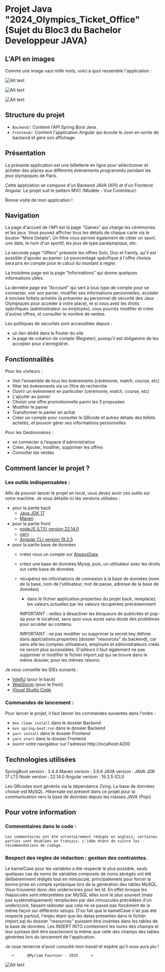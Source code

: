 
# Projet Java "2024_Olympics_Ticket_Office" (Sujet du Bloc3 du Bachelor Developpeur JAVA)

## L'API en images 

Comme une image vaut mille mots, voici à quoi ressemble l'application :

![Alt text](./Frontend/public/img/Accueil.png)


![Alt text](./Frontend/public/img/Games-Modal.png)


![Alt text](./Frontend/public/img/Offers.png)


## Structure du projet
- `Backend/`: Contient l'API Spring Boot Java.
- `Frontend/`: Contient l'application Angular qui écoute le Json en sortie de backend et gère son affichage.

## Présentation

La présente application est une billetterie en ligne pour sélectionner et acheter des places aux différents évènements programmés pendant les jeux olympiques de Paris. 

Cette applciation se compose d'un Backend JAVA (API) et d'un Frontend Angular. Le projet suit le pattern MVC (Modèle - Vue Contrôleur). 

Bonne visite de mon application !

## Navigation

La page d'accueil de l'API est la page "Games" qui charge les cérémonies et les jeux. Vous pouvez afficher tous les détails de chaque carte via le bouton "More Details".
Un filtre vous permet également de cibler un sport, une date, le nom d'un sportif, les jeux de type paralympique, etc.

La seconde page "Offers" présente les offres Solo, Duo et Family, qu'il est possible d'ajouter au panier. Le pourcentage spécifique à l'offre choisie sera pris en compte pour le calcul du montant à régler.

La troisième page est la page "Informations" qui donne quelques informations utiles.

La dernière page est "Account" qui sert à tous type de compte pour se connecter, voir son panier, modifier ses informations personnelles, accéder à son/ses tickets achetés (à présenter au personnel de sécurité des Jeux Olympiques pour accéder à votre place), et si vous avez les droits spécifiques (administrateur ou employés), vous pourrez modifier et créer d'autres offres, et consulter le nombre de ventes.

Les politiques de sécurités sont accessibles depuis :
- un lien dédié dans le Footer du site
- la page de création de compte (Register), puisqu'il est obligatoire de les accepter pour s'enregistrer.


## Fonctionnalités

Pour les visiteurs :
- Voir l'ensemble de tous les évènements (cérémonie, match, course, etc)
- filter les évènements via un filtre de recherche
- Ouvrir un évènement en particulier (cérémonie, match, course, etc)
- L'ajouter au panier
- Choisir une offre promotionnelle parmi les 3 proposées
- Modifier le panier
- Transformer le panier en achat
- Créer un compte pour consulter le QRcode et autres détails des billets achetés, et pouvoir gérer ses informations personnelles


Pour les Gestionnaires :
- se connecter à l'espace d'administration 
- Créer, Ajouter, modifier, supprimer les offres 
- Consulter les ventes


## Comment lancer le projet ?

### Les outils indispensables :

Afin de pouvoir lancer le projet en local, vous devez avoir ces outils sur votre machine. Je vous détaille ici les versions utilisées : 
- pour la partie back
    - [Java JDK 17](https://adoptium.net/temurin/releases/)
    - [Maven](https://dlcdn.apache.org/maven/maven-3/3.8.6/binaries/apache-maven-3.8.7-bin.zip)
- pour la partie front
    - [nodeJS (LTS) version 22.14.0](https://nodejs.org/en/download/)
    - [yarn](https://classic.yarnpkg.com/lang/en/docs/install/)
    - [Angular CLI version 19.2.5](https://www.npmjs.com/package/@angular/cli/v/19.2.5)
- pour la partie base de données 
    - créez vous un compte sur [AlwaysData](https://www.alwaysdata.com/fr/)
    - créez une base de données Mysql, puis, un utilisateur avec les droits sur cette base de données
    - récupérez les informations de connexion à la base de données (nom de la base, nom de l'utilisateur, mot de passe, adresse de la base de données)
      - dans le fichier application.properties du projet back, remplacez les valeurs actuelles par les valeurs récupérées précédemment

      IMPORTANT : veillez à désactiver les bloqueurs de publicités et pop-up pour le locahost, sans quoi vous aurez sans doute des problèmes pour accéder au contenu.

      IMPORTANT : ne pas modifier ou supprimer la secret key définie dans applciations.properties (dossier "resources" du backend), car sans elle les comptes utilisateurs, employés et administrateurs créés ne seront plus accessibles. D'ailleurs il faut également ne pas supprimer ni modifier le fichier import.sql qui se trouve dans le même dossier, pour les mêmes raisons.

Je vous conseille les IDEs suivants :
- [IntelliJ](https://www.jetbrains.com/fr-fr/idea/download/) (pour le back)
- [WebStorm](https://www.jetbrains.com/fr-fr/webstorm/download/) (pour le front)
- [Visual Studio Code](https://code.visualstudio.com/)


### Commandes de lancement :

Pour lancer le projet, il faut lancer les commandes suivantes dans l'ordre :
- `mvn clean install` dans le dossier Backend
- `mvn spring-boot:run` dans le dossier Backend
- `yarn install` dans le dossier Frontend
- `yarn start` dans le dossier Frontend
- ouvrir votre navigateur sur l'adresse http://localhost:4200



## Technologies utilisées

SpringBoot version :                3.4.4
Maven version :                     3.8.6
JAVA version :                      JAVA JDK 17 LTS
Node version :                      22.14.0
Angular version :                   19.2.5 (CLI)

Les QRcodes sont générés via la dépendance Zxing.
La base de données choisie est MySQL.
Hibernate est présent dans ce projet pour la communication vers la base de données depuis les classes JAVA (Pojo)


## Pour votre information

### Commentaires dans le code :

    Les commentaires ont été volontairement rédigés en anglais, certaines parties sont doublées en français. L'idée étant de suivre les recommandations de codage.

### Respect des règles de rédaction : gestion des contraintes.

Le kamelCase pour les variables a été respecté le plus possible, seuls quelques cas de noms de variables composés de noms abrégés ont été délibéremment rédigés tout en minuscule, principalement pour forcer la bonne prise en compte syntaxique lors de la génération des tables MySQL.
Vous trouverez donc des underscores pour les Id. En effet lorsque les majuscules sont interprétées par MySQL elles sont le plus souvent (mais pas systématiquement) remplacées par des minuscules précédées d'un underscore, faisaint redouter que cela ne se passe pas forcément de la même façon sur différents setups.
D'où  fait que le kamelCase n'ait pas été respecté partout, l'enjeu étant que les datas présentes dans le fichier import.sql du dossier "resources" puissent être insérées dans les tables de la base de données. Les INSERT INTO contiennent les noms des champs et leur syntaxe doit être exactement la même que celle des champs des tables générées lors du lancement de l'application. 


Je vous remercie d'avoir consulté mon travail et espère qu'il vous aura plu !


       <      @Myriam Fournier - 2025      >


![Alt text](./Frontend/public/img/Volley-ball-women.jpg)
